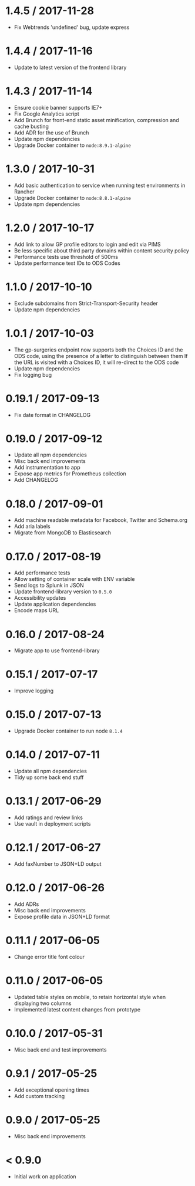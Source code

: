 1.4.5 / 2017-11-28
===================
- Fix Webtrends 'undefined' bug, update express

1.4.4 / 2017-11-16
===================
- Update to latest version of the frontend library

1.4.3 / 2017-11-14
===================
- Ensure cookie banner supports IE7+
- Fix Google Analytics script
- Add Brunch for front-end static asset minification, compression and cache busting
- Add ADR for the use of Brunch
- Update npm dependencies
- Upgrade Docker container to `node:8.9.1-alpine`

1.3.0 / 2017-10-31
===================
- Add basic authentication to service when running test environments in Rancher
- Upgrade Docker container to `node:8.8.1-alpine`
- Update npm dependencies

1.2.0 / 2017-10-17
===================
- Add link to allow GP profile editors to login and edit via PIMS
- Be less specific about third party domains within content security policy
- Performance tests use threshold of 500ms
- Update performance test IDs to ODS Codes

1.1.0 / 2017-10-10
===================
- Exclude subdomains from Strict-Transport-Security header
- Update npm dependencies

1.0.1 / 2017-10-03
===================
- The gp-surgeries endpoint now supports both the Choices ID and the ODS code, using the presence of a letter to distinguish between them
  If the URL is visited with a Choices ID, it will re-direct to the ODS code
- Update npm dependencies
- Fix logging bug

0.19.1 / 2017-09-13
===================
- Fix date format in CHANGELOG

0.19.0 / 2017-09-12
===================
- Update all npm dependencies
- Misc back end improvements
- Add instrumentation to app
- Expose app metrics for Prometheus collection
- Add CHANGELOG

0.18.0 / 2017-09-01
===================
- Add machine readable metadata for Facebook, Twitter and Schema.org
- Add aria labels
- Migrate from MongoDB to Elasticsearch

0.17.0 / 2017-08-19
===================
- Add performance tests
- Allow setting of container scale with ENV variable
- Send logs to Splunk in JSON
- Update frontend-library version to `0.5.0`
- Accessibility updates
- Update application dependencies
- Encode maps URL

0.16.0 / 2017-08-24
===================
- Migrate app to use frontend-library

0.15.1 / 2017-07-17
===================
- Improve logging

0.15.0 / 2017-07-13
===================
- Upgrade Docker container to run node `8.1.4`

0.14.0 / 2017-07-11
===================
- Update all npm dependencies
- Tidy up some back end stuff

0.13.1 / 2017-06-29
===================
- Add ratings and review links
- Use vault in deployment scripts

0.12.1 / 2017-06-27
===================
- Add faxNumber to JSON+LD output

0.12.0 / 2017-06-26
===================
- Add ADRs
- Misc back end improvements
- Expose profile data in JSON+LD format

0.11.1 / 2017-06-05
===================
- Change error title font colour

0.11.0 / 2017-06-05
===================
- Updated table styles on mobile, to retain horizontal style when displaying two columns
- Implemented latest content changes from prototype

0.10.0 / 2017-05-31
===================
- Misc back end and test improvements

0.9.1 / 2017-05-25
==================
- Add exceptional opening times
- Add custom tracking

0.9.0 / 2017-05-25
==================
- Misc back end improvements

< 0.9.0
=======
- Initial work on application
